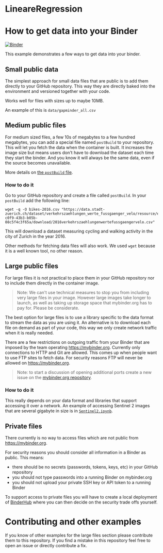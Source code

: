 # LineareRegression

# How to get data into your Binder

[![Binder](http://mybinder.org/badge_logo.svg)](http://mybinder.org/v2/gh/Soley02/Lineare_Regression_1.ipynb/master)

This example demonstrates a few ways to get data into your binder.

## Small public data

The simplest approach for small data files that are public is to add them directly to your GitHub repository. This way they are directly baked into the environment and versioned together with your code.

Works well for files with sizes up to maybe 10MB.

An example of this is `data/gapminder_all.csv`


## Medium public files

For medium sized files, a few 10s of megabytes to a few hundred megabytes, you can add a special file named `postBuild` to your repository. This will let you fetch the data when the container is built. It increases the image size but means users don't have to download the dataset each time they start the binder. And you know it will always be the same data, even if the source becomes unavailable.

More details on [the `postBuild` file](http://repo2docker.readthedocs.io/en/latest/config_files.html#postbuild).

### How to do it
Go to your GitHub repository and create a file called `postBuild`. In your
`postBuild` add the following line:

```
wget -q -O bikes-2016.csv "https://data.stadt-zuerich.ch/dataset/verkehrszaehlungen_werte_fussgaenger_velo/resource/ed354dde-c0f9-43b3-b05b-08c5f4c3f65a/download/2016verkehrszaehlungenwertefussgaengervelo.csv"
```

This will download a dataset measuring cycling and walking activity in the city of Zurich
in the year 2016.

Other methods for fetching data files will also work. We used `wget` because it
is a well known tool, no other reason.


## Large public files

For large files it is not practical to place them in your GitHub repository nor to include them directly in the container image.

> Note: We can't use technical measures to stop you from including very large files in your image. However large images take longer to launch, as well as taking up storage space that mybinder.org has to pay for. Please be considerate.

The best option for large files is to use a library specific to the data format to stream the data as you are using it. An alternative is to download each file on demand as part of your code, this way we only create network traffic when it is really needed.

There are a few restrictions on outgoing traffic from your Binder that are imposed by the team operating https://mybinder.org. Currently only connections to HTTP and Git are allowed. This comes up when people want to use FTP sites to fetch data. For security reasons FTP will never be allowed on https://mybinder.org.

> Note: to start a discussion of opening additional ports create a new issue on the [mybinder.org repository](https://github.com/jupyterhub/mybinder.org-deploy/).

### How to do it

This really depends on your data format and libraries that support accessing it
over a network. An example of accessing Sentinel 2 images that are several gigabyte
in size is in [`Sentinel2.ipynb`](Sentinel2.ipynb).


## Private files

There currently is no way to access files which are not public from https://mybinder.org.

For security reasons you should consider all information in a Binder as public.
This means:
* there should be no secrets (passwords, tokens, keys, etc) in your
GitHub repository
* you should not type passwords into a running Binder on mybinder.org
* you should not upload your private SSH key or API token to a running Binder

To support access to private files you will have to create a local deployment
of [BinderHub](https://binderhub.readthedocs.io/) where you can then decide
on the security trade offs yourself.


# Contributing and other examples

If you know of other examples for the large files section please contribute them
to this repository. If you find a mistake in this repository feel free to open
an issue or directly contribute a fix.
